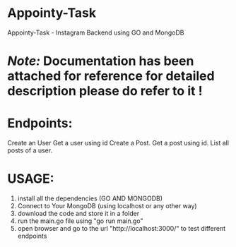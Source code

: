 # Appointy-Task
Appointy-Task - Instagram Backend using GO and MongoDB 

# *Note:* Documentation has been attached for reference for detailed description please do refer to it !

# Endpoints:
Create an User
Get a user using id
Create a Post.
Get a post using id.
List all posts of a user.

# USAGE:
1. install all the dependencies (GO AND MONGODB)
2. Connect to Your MongoDB (using localhost or any other way)
3. download the code and store it in a folder
4. run the main.go file using "go run main.go"
5. open browser and go to the url "http://localhost:3000/" to test different endpoints 

